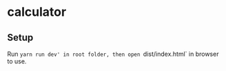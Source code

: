 # calculator

## Setup
Run `yarn run dev' in root folder, then open `dist/index.html` in browser to use.
